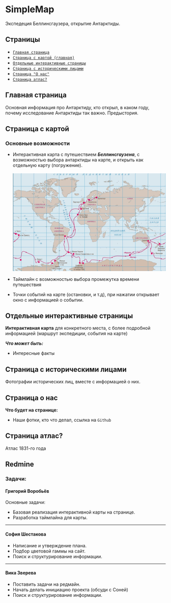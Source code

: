 # SimpleMap

Экспедеция Беллинсгаузера, открытие Антарктиды.

## Страницы

* [`Главная страница`](#главная-страница)
* [`Страница с картой (главная)`](#страница-с-картой)
* [`Отдельные интерактивные страницы`](#отдельные-интерактивные-страницы)
* [`Страница с историческими лицами`](#страница-с-историческими-лицами)
* [`Страница "О нас"`](#страница-о-нас)
* [`Страница атлас?`](#страница-атлас)


## Главная страница

Основная информация про Антарктиду, кто открыл, в каком году, почему исследование Антарктиды так важно. Предыстория.


## Страница с картой

### Основные возможности

* Интерактивная карта с путешествием ***Беллинсгаузена***, с возможностью выбора антарктиды на карте, и открыть как отдельную карту (погружение).<br><br>
![alt text](docs/images/image.png)

* Таймлайн с возможностью выбора промежутка времени путешествия

* Точки событий на карте (остановки, и т.д), при нажатии открывает окно с информацией о событии.


## Отдельные интерактивные страницы

**Интерактивная карта** для конкретного места, с более подробной информацией (маршрут экспедиции, события на карте)

***Что может быть:***

  * Интересные факты


## Страница с историческими лицами

Фотографии исторических лиц, вместе с информацией о них.


## Страница о нас 

**Что будет на странице:**

* Наши фотки, кто что делал, ссылка на `Github`


## Страница атлас? 

Атлас 1831-го года


## Redmine

### Задачи:

#### Григорий Воробьёв

Основные задачи:

* Базовая реализация интерактивной карты на странице.
* Разработка таймлайна для карты.

- - -

#### София Шестакова

* Написание и утверждение плана.
* Подбор цветовой гаммы на сайт.
* Поиск и структурирование информации.

- - -

#### Вика Зверева

* Поставить задачи на редмайн.
* Начать делать инициацию проекта (обсуди с Соней)
* Поиск и структурирование информации.